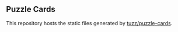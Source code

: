 ## Puzzle Cards

This repository hosts the static files generated by [tuzz/puzzle-cards](https://github.com/tuzz/puzzle-cards).
